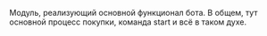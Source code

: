 Модуль, реализующий основной функционал бота. В общем,
тут основной процесс покупки, команда start и всё в
таком духе.
